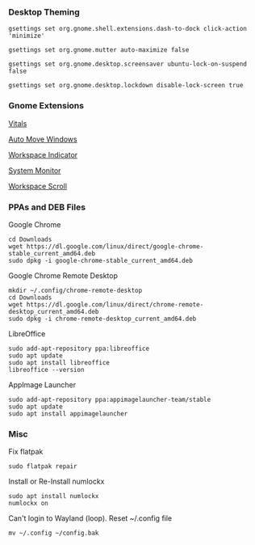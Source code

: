 ### Desktop Theming
```
gsettings set org.gnome.shell.extensions.dash-to-dock click-action 'minimize'
```
```
gsettings set org.gnome.mutter auto-maximize false
```
```
gsettings set org.gnome.desktop.screensaver ubuntu-lock-on-suspend false
```
```
gsettings set org.gnome.desktop.lockdown disable-lock-screen true
```

### Gnome Extensions

[Vitals](https://extensions.gnome.org/extension/1460/vitals/)

[Auto Move Windows](https://extensions.gnome.org/extension/16/auto-move-windows/)

[Workspace Indicator](https://extensions.gnome.org/extension/3968/improved-workspace-indicator/)

[System Monitor](https://extensions.gnome.org/extension/3010/system-monitor-next/)

[Workspace Scroll](https://extensions.gnome.org/extension/701/top-panel-workspace-scroll/)

### PPAs and DEB Files 

Google Chrome
```
cd Downloads
wget https://dl.google.com/linux/direct/google-chrome-stable_current_amd64.deb
sudo dpkg -i google-chrome-stable_current_amd64.deb
```

Google Chrome Remote Desktop
```
mkdir ~/.config/chrome-remote-desktop
cd Downloads
wget https://dl.google.com/linux/direct/chrome-remote-desktop_current_amd64.deb
sudo dpkg -i chrome-remote-desktop_current_amd64.deb
```

LibreOffice
```
sudo add-apt-repository ppa:libreoffice
sudo apt update
sudo apt install libreoffice
libreoffice --version
```

AppImage Launcher
```
sudo add-apt-repository ppa:appimagelauncher-team/stable
sudo apt update
sudo apt install appimagelauncher
```

### Misc

Fix flatpak
```
sudo flatpak repair
```

Install or Re-Install numlockx
```
sudo apt install numlockx
numlockx on
```

Can't login to Wayland (loop). Reset ~/.config file
```
mv ~/.config ~/config.bak
```
